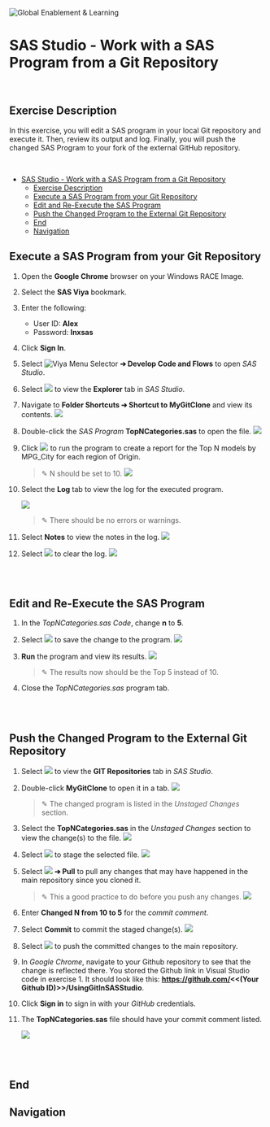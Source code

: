 ![Global Enablement & Learning](https://gelgitlab.race.sas.com/GEL/utilities/writing-content-in-markdown/-/raw/master/img/gel_banner_logo_tech-partners.jpg)

# SAS Studio - Work with a SAS Program from a Git Repository

<br>

## Exercise Description

In this exercise, you will edit a SAS program in your local Git repository and execute it.  Then, review its output and log.  Finally, you will push the changed SAS Program to your fork of the external GitHub repository.

<br>

- [SAS Studio - Work with a SAS Program from a Git Repository](#sas-studio---work-with-a-sas-program-from-a-git-repository)
  - [Exercise Description](#exercise-description)
  - [Execute a SAS Program from your Git Repository](#execute-a-sas-program-from-your-git-repository)
  - [Edit and Re-Execute the SAS Program](#edit-and-re-execute-the-sas-program)
  - [Push the Changed Program to the External Git Repository](#push-the-changed-program-to-the-external-git-repository)
  - [End](#end)
  - [Navigation](#navigation)

## Execute a SAS Program from your Git Repository

1. Open the **Google Chrome** browser on your Windows RACE Image.
1. Select the **SAS Viya** bookmark.
1. Enter the following:
   - User ID: **Alex**
   - Password: **lnxsas**

1. Click **Sign In**.

1. Select ![Viya Menu Selector](images/HamburgerMenu.png) **&#10132; Develop Code and Flows** to open *SAS Studio*.
1. Select ![](images/ExplorerIcon.png) to view the **Explorer** tab in *SAS Studio*.
1. Navigate to **Folder Shortcuts &#10132; Shortcut to MyGitClone** and view its contents.
   ![](images/RepositoryContents.png)

1. Double-click the *SAS Program* **TopNCategories.sas** to open the file.
    ![](images/TopNProgram.png)

1. Click ![](images/Run.png) to run the program to create a report for the Top N models by MPG_City for each region of Origin.
   > &#9998; N should be set to 10.
   ![](images/Top10Results.png)

1. Select the **Log** tab to view the log for the executed program.

   ![](images/Top10Log.png)

   > &#9998; There should be no errors or warnings.
5. Select **Notes** to view the notes in the log.
   ![](images/Top10LogNotes.png)

6. Select ![](images/ClearLogIcon.png) to clear the log.
   ![](images/Top10ClearLog.png)

<br>
<br>

## Edit and Re-Execute the SAS Program

1. In the *TopNCategories.sas Code*, change **n** to **5**.

1. Select ![](images/SaveIcon.png) to save the change to the program.
    ![](images/SavedTopN.png)

1. **Run** the program and view its results.
    ![](images/Top5Results.png)

   > &#9998; The results now should be the Top 5 instead of 10.
1. Close the *TopNCategories.sas* program tab.

<br>
<br>

## Push the Changed Program to the External Git Repository

1. Select ![](images/GITIcon.png) to view the **GIT Repositories** tab in *SAS Studio*.
1. Double-click **MyGitClone** to open it in a tab.
   ![](images/MyGitUnstaged.png)

   > &#9998; The changed program is listed in the *Unstaged Changes* section.
1. Select the **TopNCategories.sas** in the *Unstaged Changes* section to view the change(s) to the file.
   ![](images/FileChanges.png)

1. Select ![](images/StageIcon.png) to stage the selected file.
   ![](images/StagedFile.png)

1. Select ![](images/PullMainIcon.png) **&#10132; Pull** to pull any changes that may have happened in the main repository since you cloned it.

   > &#9998; This a good practice to do before you push any changes.
   ![](images/PullMain.png)

1. Enter **Changed N from 10 to 5** for the *commit comment*.

1. Select **Commit** to commit the staged change(s).
   ![](images/CommitChanges.png)

1. Select ![](images/PushMainIcon.png) to push the committed changes to the main repository.

1. In *Google Chrome*, navigate to your Github repository to see that the change is reflected there.  You stored the Github link in Visual Studio code in exercise 1.  It should look like this:  **https://github.com/<<(Your Github ID)>>/UsingGitInSASStudio**.

2. Click **Sign in** to sign in with your *GitHub* credentials.

3. The **TopNCategories.sas** file should have your commit comment listed.


   ![](images/UpdatedFork.png)

<br>
<br>

## End

## Navigation

<!-- startnav -->

<!-- endnav -->
